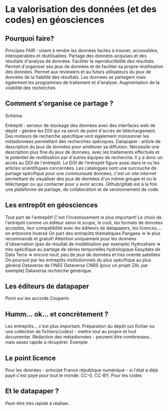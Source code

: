 # La valorisation des données (et des codes) en géosciences

## Pourquoi faire?

Principes FAIR : visent à rendre les données faciles à trouver, accessibles, interopérables et réutilisables.
Partage des données acquises et des résultats d'analyse de données.
Faciliter la reproductibilité des résultats.
Permet d'organiser ses jeux de données et de faciliter sa propre réutilisation des données.
Permet aux reviewers et au futurs utilisateurs du jeux de données de la fiabilité des résultats.
Les données se partagent mais également les programmes de traitement et d'analyse.
Augmentation de la visibilité des recherches.

## Comment s'organise ce partage ?

Schéma

Entrepôt : serveur de stockage des données avec des interfaces web de dépôt - génère les DOI qui va servir de point d'accès de téléchargement. Des moteurs de recherche spécifique vont également moissonner les métadonnées permettant des recherches spéciques.
Datapaper : article de description du jeux de données pour améliorer sa diffusion. Nécessite une description plus fine du jeux de données, avec les traitements effectués et le potentiel de réutilisation par d'autres équipes de recherche. Il y a donc un accès au DOI de l'entrepôt.
Le DOI de l'entrepôt figure aussi dans le ou les articles scientifiques concernées.
Les catalogues sont une surcouche de partage spécifique pour une communauté données, c'est un site internet permettant de visualiser des jeux de données d'un même groupe et où le télécharger ou qui contacter pour y avoir accès.
Github/gitlab est à la fois une plateforme de partage, de collaboration et de versionnement de code.

## Les entrepôt en géosciences

Tout part de l'entrepôt! C'est l'investissement le plus important!
Le choix de l'entrepôt comme un éditeur selon le scope, le coût, les formats de données acceptés, leur compatibilité avec les éditeurs de datapapers, les licences....
en entonoire inversé
On part des entrepôts thématiques
Pangaea => le plus recommandé et gratuit! Attention uniquement pour les données d'observation (pas de résultat de modélisation par exemple)
Hydroshare => très spécifique au partage de séries temporelles hydrologique
Easydata de Data Terra => encore neuf, peu de jeux de données et très orienté satellites
On poursuit par les entrepôts institutionnels du plus spécifique au plus général
Dataverse de l'INEE
Dataverse CNRS (pour un projet ZAL par exemple)
Dataverse recherche générique

## Les éditeurs de datapaper

Point sur les accords Couperin

## Humm... ok... et concrètement ?

Les entrepôts... c'est plus important.
Préparation du dépôt (un fichier ou une collection de fichiers/codes) - mettre tout au propre et tout documenter.
Rédaction des métadonnées - peuvent être nombreuses... mais assez rapide à récupérer.
Exemple

## Le point licence

Pour les données - principe France république numérique - si l'état a déjà payé c'est payé pour tout le monde.
CC-0, CC-BY, 
Pour les codes


## Et le datapaper ?

Peut-être très rapide à réaliser.




